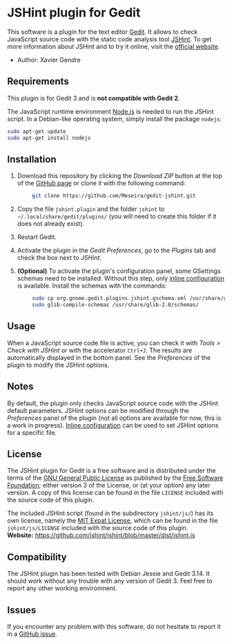 JSHint plugin for Gedit
=======================

This software is a plugin for the text editor [Gedit][1]. It allows to check JavaScript source code with the static code analysis tool [JSHint][2]. To get more information about JSHint and to try it online, visit the [official website][3].

* Author: Xavier Gendre

Requirements
------------

This plugin is for Gedit 3 and is **not compatible with Gedit 2**.

The JavaScript runtime environment [Node.js][4] is needed to run the JSHint script. In a Debian-like operating system, simply install the package `nodejs`:

```sh
sudo apt-get update
sudo apt-get install nodejs
```

Installation
------------

1. Download this repository by clicking the *Download ZIP* button at the top of the [GitHub page][5] or clone it with the following command:

```sh
        git clone https://github.com/Meseira/gedit-jshint.git
```

2. Copy the file `jshint.plugin` and the folder `jshint` to `~/.local/share/gedit/plugins/` (you will need to create this folder if it does not already exist).

3. Restart Gedit.

4. Activate the plugin in the *Gedit Preferences*, go to the *Plugins* tab and check the box next to *JSHint*.

5. **(Optional)** To activate the plugin's configuration panel, some GSettings schemas need to be installed. Without this step, only [inline configuration][10] is available. Install the schemas with the commands:

```sh
        sudo cp org.gnome.gedit.plugins.jshint.gschema.xml /usr/share/glib-2.0/schemas/
        sudo glib-compile-schemas /usr/share/glib-2.0/schemas/
```

Usage
-----

When a JavaScript source code file is active, you can check it with *Tools > Check with JSHint* or with the accelerator `Ctrl+J`. The results are automatically displayed in the bottom panel. See the *Preferences* of the plugin to modify the JSHint options.

Notes
-----

By default, the plugin only checks JavaScript source code with the JSHint default parameters. JSHint options can be modified through the *Preferences* panel of the plugin (not all options are available for now, this is a work in progress). [Inline configuration][10] can be used to set JSHint options for a specific file.

License
-------

The JSHint plugin for Gedit is a free software and is distributed under the terms of the [GNU General Public License][6] as published by the [Free Software Foundation][7]; either version 3 of the License, or (at your option) any later version. A copy of this license can be found in the file `LICENSE` included with the source code of this plugin.

The included JSHint script (found in the subdirectory `jshint/js/`) has its own license, namely the [MIT Expat License][8], which can be found in the file `jshint/js/LICENSE` included with the source code of this plugin.  
**Website:** https://github.com/jshint/jshint/blob/master/dist/jshint.js

Compatibility
-------------

The JSHint plugin has been tested with Debian Jessie and Gedit 3.14. It should work without any trouble with any version of Gedit 3. Feel free to report any other working environment.

Issues
------

If you encounter any problem with this software, do not hesitate to report it in a [GitHub issue][9].

  [1]: https://wiki.gnome.org/Apps/Gedit
  [2]: https://github.com/jshint/jshint
  [3]: http://jshint.com/
  [4]: https://nodejs.org/
  [5]: https://github.com/Meseira/gedit-jshint
  [6]: https://gnu.org/licenses/gpl.html
  [7]: https://www.fsf.org/
  [8]: https://www.gnu.org/licenses/license-list.html#Expat
  [9]: https://github.com/Meseira/gedit-jshint/issues
  [10]: http://jshint.com/docs/#inline-configuration
